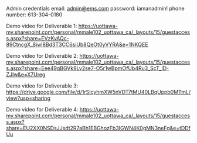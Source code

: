 Admin credentials
email: admin@ems.com
password: iamanadmin!
phone number: 613-304-0180

Demo video for Deliverable 1:
https://uottawa-my.sharepoint.com/personal/mmale102_uottawa_ca/_layouts/15/guestaccess.aspx?share=EVzKvAQc-89CtncgX_8iwl8Bd3T3CC6siUb8QeOt0yVYRA&e=1NKQEE

Demo video for Deliverable 2:
https://uottawa-my.sharepoint.com/personal/mmale102_uottawa_ca/_layouts/15/guestaccess.aspx?share=Eee49qBGVk9Lv2se7-O5r1wBpmOfUb4Ru3_ScT_lD-ZJIw&e=X7Ureg

Demo video for Deliverable 3:
https://drive.google.com/file/d/1rSIcyhmXW5nVDT7tMU40LBqUppb0MTmL/view?usp=sharing

Demo video for Deliverable 4:
https://uottawa-my.sharepoint.com/personal/mmale102_uottawa_ca/_layouts/15/guestaccess.aspx?share=EU2XX0NSDsJJsdt2R7aBh1EBGhozFb3IGWN4K0gMN3neFg&e=tDDfUu
